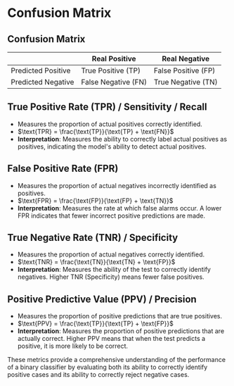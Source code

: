 # Confusion Matrix

## Confusion Matrix

|                    | Real Positive       | Real Negative       |
| ------------------ | ------------------- | ------------------- |
| Predicted Positive | True Positive (TP)  | False Positive (FP) |
| Predicted Negative | False Negative (FN) | True Negative (TN)  |

## True Positive Rate (TPR) / Sensitivity / Recall

- Measures the proportion of actual positives correctly identified.
- $\text{TPR} = \frac{\text{TP}}{\text{TP} + \text{FN}}$
- **Interpretation**: Measures the ability to correctly label actual positives as positives, indicating the model's ability to detect actual positives.

## False Positive Rate (FPR)

- Measures the proportion of actual negatives incorrectly identified as positives.
- $\text{FPR} = \frac{\text{FP}}{\text{FP} + \text{TN}}$
- **Interpretation**: Measures the rate at which false alarms occur. A lower FPR indicates that fewer incorrect positive predictions are made.

## True Negative Rate (TNR) / Specificity

- Measures the proportion of actual negatives correctly identified.
- $\text{TNR} = \frac{\text{TN}}{\text{TN} + \text{FP}}$
- **Interpretation**: Measures the ability of the test to correctly identify negatives. Higher TNR (Specificity) means fewer false positives.

## Positive Predictive Value (PPV) / Precision

- Measures the proportion of positive predictions that are true positives.
- $\text{PPV} = \frac{\text{TP}}{\text{TP} + \text{FP}}$
- **Interpretation**: Measures the proportion of positive predictions that are actually correct. Higher PPV means that when the test predicts a positive, it is more likely to be correct.

These metrics provide a comprehensive understanding of the performance of a binary classifier by evaluating both its ability to correctly identify positive cases and its ability to correctly reject negative cases.
